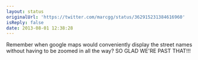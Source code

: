 ```yaml
---
layout: status
originalUrl: 'https://twitter.com/marcgg/status/362915231384616960'
isReply: false
date: 2013-08-01 12:38:28
---
```


Remember when google maps would conveniently display the street names without having to be zoomed in all the way? SO GLAD WE'RE PAST THAT!!!
